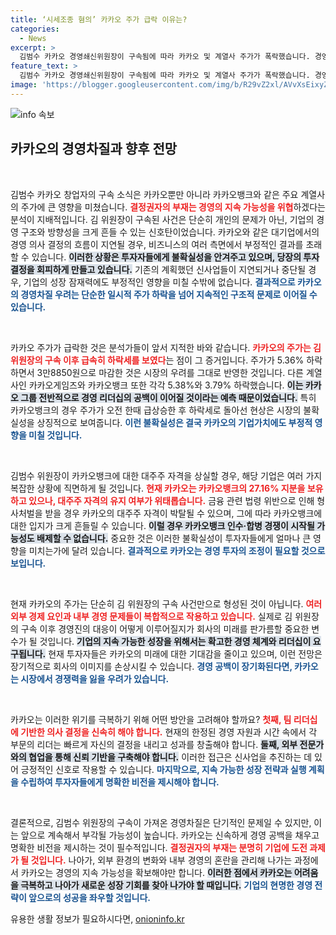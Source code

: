```yaml
---
title: ‘시세조종 혐의’ 카카오 주가 급락 이유는?
categories:
  - News
excerpt: >
  김범수 카카오 경영쇄신위원장이 구속됨에 따라 카카오 및 계열사 주가가 폭락했습니다. 경영 공백과 불확실한 M&A 전망이 투자자들에게 큰 악재로 작용하고 있습니다. 카카오뱅크 대주주 자격 여부도 주목받고 있습니다.
feature_text: >
  김범수 카카오 경영쇄신위원장이 구속됨에 따라 카카오 및 계열사 주가가 폭락했습니다. 경영 공백과 불확실한 M&A 전망이 투자자들에게 큰 악재로 작용하고 있습니다. 카카오뱅크 대주주 자격 여부도 주목받고 있습니다.
image: 'https://blogger.googleusercontent.com/img/b/R29vZ2xl/AVvXsEixyZcFfHzMRdzZMjFBmAUKJYCLCGyLL1o632UiGVXcaFdKo_bkvkuCioo0uUKlGfBVcT3P84aROyZIXSBEx3Aw5nCQ3pTgDom1WDC4m8eifvWiAmWEEVb4x6G_l8C0QH225ldMjyaFvpxGEBGNO37VmDTDMHGhJPq73UglMfDca1-0aw/s1600/blogspot.png'
---
```


<p><img src="https://blogger.googleusercontent.com/img/b/R29vZ2xl/AVvXsEixyZcFfHzMRdzZMjFBmAUKJYCLCGyLL1o632UiGVXcaFdKo_bkvkuCioo0uUKlGfBVcT3P84aROyZIXSBEx3Aw5nCQ3pTgDom1WDC4m8eifvWiAmWEEVb4x6G_l8C0QH225ldMjyaFvpxGEBGNO37VmDTDMHGhJPq73UglMfDca1-0aw/s1600/blogspot.png" alt="info 속보" /></p>

<h2 data-ke-size="size26">카카오의 경영차질과 향후 전망</h2>

<p data-ke-size="size16">&nbsp;</p>

<p>김범수 카카오 창업자의 구속 소식은 카카오뿐만 아니라 카카오뱅크와 같은 주요 계열사의 주가에 큰 영향을 미쳤습니다. <b><span style="color: #ee2323;">결정권자의 부재는 경영의 지속 가능성을 위협</span></b>하겠다는 분석이 지배적입니다. 김 위원장이 구속된 사건은 단순히 개인의 문제가 아닌, 기업의 경영 구조와 방향성을 크게 흔들 수 있는 신호탄이었습니다. 카카오와 같은 대기업에서의 경영 의사 결정의 흐름이 지연될 경우, 비즈니스의 여러 측면에서 부정적인 결과를 초래할 수 있습니다. <b><span style="background-color: #21538527;">이러한 상황은 투자자들에게 불확실성을 안겨주고 있으며, 당장의 투자 결정을 회피하게 만들고 있습니다.</span></b> 기존의 계획했던 신사업들이 지연되거나 중단될 경우, 기업의 성장 잠재력에도 부정적인 영향을 미칠 수밖에 없습니다. <b><span style="color: #1a5490;">결과적으로 카카오의 경영차질 우려는 단순한 일시적 주가 하락을 넘어 지속적인 구조적 문제로 이어질 수 있습니다.</span></b></p>

<p data-ke-size="size16">&nbsp;</p>

<p>카카오 주가가 급락한 것은 분석가들이 앞서 지적한 바와 같습니다. <b><span style="color: #ee2323;">카카오의 주가는 김 위원장의 구속 이후 급속히 하락세를 보였다</span></b>는 점이 그 증거입니다. 주가가 5.36% 하락하면서 3만8850원으로 마감한 것은 시장의 우려를 그대로 반영한 것입니다. 다른 계열사인 카카오게임즈와 카카오뱅크 또한 각각 5.38%와 3.79% 하락했습니다. <b><span style="background-color: #21538527;">이는 카카오 그룹 전반적으로 경영 리더십의 공백이 이어질 것이라는 예측 때문이었습니다.</span></b> 특히 카카오뱅크의 경우 주가가 오전 한때 급상승한 후 하락세로 돌아선 현상은 시장의 불확실성을 상징적으로 보여줍니다. <b><span style="color: #1a5490;">이런 불확실성은 결국 카카오의 기업가치에도 부정적 영향을 미칠 것입니다.</span></b></p>

<p data-ke-size="size16">&nbsp;</p>

<p>김범수 위원장이 카카오뱅크에 대한 대주주 자격을 상실할 경우, 해당 기업은 여러 가지 복잡한 상황에 직면하게 될 것입니다. <b><span style="color: #ee2323;">현재 카카오는 카카오뱅크의 27.16% 지분을 보유하고 있으나, 대주주 자격의 유지 여부가 위태롭습니다.</span></b> 금융 관련 법령 위반으로 인해 형사처벌을 받을 경우 카카오의 대주주 자격이 박탈될 수 있으며, 그에 따라 카카오뱅크에 대한 입지가 크게 흔들릴 수 있습니다. <b><span style="background-color: #21538527;">이럴 경우 카카오뱅크 인수·합병 경쟁이 시작될 가능성도 배제할 수 없습니다.</span></b> 중요한 것은 이러한 불확실성이 투자자들에게 얼마나 큰 영향을 미치는가에 달려 있습니다. <b><span style="color: #1a5490;">결과적으로 카카오는 경영 투자의 조정이 필요할 것으로 보입니다.</span></b></p>

<p data-ke-size="size16">&nbsp;</p>

<p>현재 카카오의 주가는 단순히 김 위원장의 구속 사건만으로 형성된 것이 아닙니다. <b><span style="color: #ee2323;">여러 외부 경제 요인과 내부 경영 문제들이 복합적으로 작용하고 있습니다.</span></b> 실제로 김 위원장의 구속 이후 경영진의 대응이 어떻게 이루어질지가 회사의 미래를 판가름할 중요한 변수가 될 것입니다. <b><span style="background-color: #21538527;">기업의 지속 가능한 성장을 위해서는 확고한 경영 체계와 리더십이 요구됩니다.</span></b> 현재 투자자들은 카카오의 미래에 대한 기대감을 줄이고 있으며, 이런 전망은 장기적으로 회사의 이미지를 손상시킬 수 있습니다. <b><span style="color: #1a5490;">경영 공백이 장기화된다면, 카카오는 시장에서 경쟁력을 잃을 우려가 있습니다.</span></b></p>

<p data-ke-size="size16">&nbsp;</p>

<p>카카오는 이러한 위기를 극복하기 위해 어떤 방안을 고려해야 할까요? <b><span style="color: #ee2323;">첫째, 팀 리더십에 기반한 의사 결정을 신속히 해야 합니다.</span></b> 현재의 한정된 경영 자원과 시간 속에서 각 부문의 리더는 빠르게 자신의 결정을 내리고 성과를 창출해야 합니다. <b><span style="background-color: #21538527;">둘째, 외부 전문가와의 협업을 통해 신뢰 기반을 구축해야 합니다.</span></b> 이러한 접근은 신사업을 추진하는 데 있어 긍정적인 신호로 작용할 수 있습니다. <b><span style="color: #1a5490;">마지막으로, 지속 가능한 성장 전략과 실행 계획을 수립하여 투자자들에게 명확한 비전을 제시해야 합니다.</span></b></p>

<p data-ke-size="size16">&nbsp;</p>

<p>결론적으로, 김범수 위원장의 구속이 가져온 경영차질은 단기적인 문제일 수 있지만, 이는 앞으로 계속해서 부각될 가능성이 높습니다. 카카오는 신속하게 경영 공백을 채우고 명확한 비전을 제시하는 것이 필수적입니다. <b><span style="color: #ee2323;">결정권자의 부재는 분명히 기업에 도전 과제가 될 것입니다.</span></b> 나아가, 외부 환경의 변화와 내부 경영의 혼란을 관리해 나가는 과정에서 카카오는 경영의 지속 가능성을 확보해야만 합니다. <b><span style="background-color: #21538527;">이러한 점에서 카카오는 어려움을 극복하고 나아가 새로운 성장 기회를 찾아 나가야 할 때입니다.</span></b> <b><span style="color: #1a5490;">기업의 현명한 경영 전략이 앞으로의 성공을 좌우할 것입니다.</span></b></p>
유용한 생활 정보가 필요하시다면, <a href="https://onioninfo.kr" rel="dofollow">onioninfo.kr</a>


